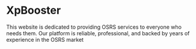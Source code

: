 # XpBooster
This website is dedicated to providing OSRS services to everyone who needs them. Our platform is reliable, professional, and backed by years of experience in the OSRS market
